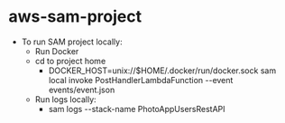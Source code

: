 # aws-sam-project
- To run SAM project locally:
  - Run Docker
  - cd to project home
     - DOCKER_HOST=unix://$HOME/.docker/run/docker.sock sam local invoke PostHandlerLambdaFunction --event events/event.json   
  - Run logs locally:
     - sam logs --stack-name PhotoAppUsersRestAPI   
